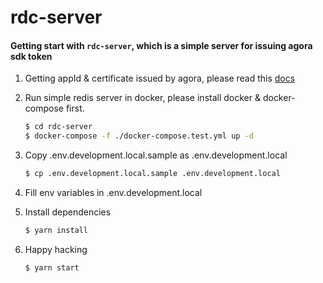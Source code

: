 rdc-server
==========

#### Getting start with `rdc-server`, which is a simple server for issuing agora sdk token

1. Getting appId & certificate issued by agora, please read this [docs](https://docs.agora.io/en/Agora%20Platform/token#get-an-app-id)

2. Run simple redis server in docker, please install docker & docker-compose first.

   ```sh
   $ cd rdc-server
   $ docker-compose -f ./docker-compose.test.yml up -d
   ```

3. Copy .env.development.local.sample as .env.development.local
   ```sh
   $ cp .env.development.local.sample .env.development.local
   ```

4. Fill env variables in .env.development.local

5. Install dependencies
   ```sh
   $ yarn install
   ```
6. Happy hacking
   ```sh
   $ yarn start
   ```

